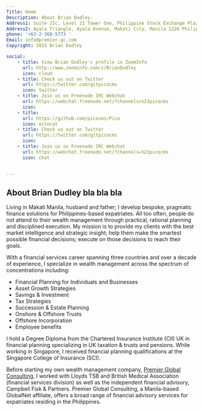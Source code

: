 ```yaml
---
Title: Home
Description: About Brian Dudley.
Address1: Suite 22c, Level 22 Tower One, Philippine Stock Exchange Plaza
Address2: Ayala Triangle, Ayala Avenue, Makati City, Manila 1226 Philippines 
phone: '+63-2-368-5773 '
Email: info@premier-gc.com
Copyright: 2015 Brian Dudley

social:
    - title: View Brian Dudley's profile in ZoomInfo
      url: http://www.zoominfo.com/z/BrianDudley
      icon: cloud
    - title: Check us out on Twitter
      url: https://twitter.com/gitpicocms
      icon: twitter 
    - title: Join us on Freenode IRC Webchat
      url: https://webchat.freenode.net/?channels=%23picocms
      icon: 
    - title: 
      url: https://github.com/picocms/Pico
      icon: octocat
    - title: Check us out on Twitter
      url: https://twitter.com/gitpicocms
      icon: 
    - title: Join us on Freenode IRC Webchat
      url: https://webchat.freenode.net/?channels=%23picocms
      icon: chat


---
```


## About Brian Dudley bla bla bla

Living in Makati Manila, husband and father; I develop bespoke, pragmatic finance solutions for Philippines-based expatriates. All too often, people do not attend to their wealth management through practical, rational planning and disciplined execution. My mission is to provide my clients with the best market intelligence and strategic insight; help them make the smartest possible financial decisions; execute on those decisions to reach their goals.

With a financial services career spanning three countries and over a decade of experience, I specialize in wealth management across the spectrum of concentrations including:


* Financial Planning for Individuals and Businesses
* Asset Growth Strategies
* Savings &amp; Investment
* Tax Strategies   
* Succession &amp; Estate Planning
* Onshore &amp; Offshore Trusts
* Offshore Incorporation
* Employee benefits

I hold a Degree Diploma from the Chartered Insurance Institute (CII) UK in financial planning specializing in UK taxation & trusts and pensions. While working in Singapore, I received financial planning qualifications at the Singapore College of Insurance (SCI).

Before starting my own wealth management company, [Premier Global Consulting](http://premier-gc.com/), I worked with Lloyds TSB and British Medical Association (financial services division) as well as the independent financial advisory, Campbell Fisk & Partners. Premier Global Consulting, a Manila-based GlobalNet affiliate, offers a broad range of financial advisory services for expatriates residing in the Philippines.